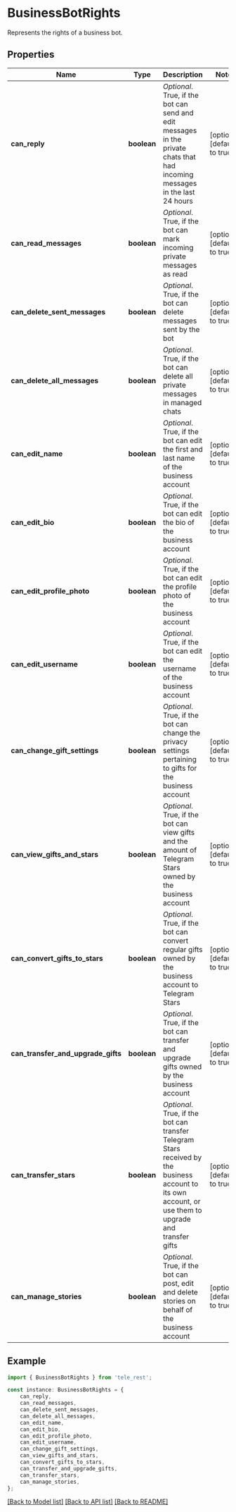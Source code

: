 # BusinessBotRights

Represents the rights of a business bot.

## Properties

Name | Type | Description | Notes
------------ | ------------- | ------------- | -------------
**can_reply** | **boolean** | *Optional*. True, if the bot can send and edit messages in the private chats that had incoming messages in the last 24 hours | [optional] [default to true]
**can_read_messages** | **boolean** | *Optional*. True, if the bot can mark incoming private messages as read | [optional] [default to true]
**can_delete_sent_messages** | **boolean** | *Optional*. True, if the bot can delete messages sent by the bot | [optional] [default to true]
**can_delete_all_messages** | **boolean** | *Optional*. True, if the bot can delete all private messages in managed chats | [optional] [default to true]
**can_edit_name** | **boolean** | *Optional*. True, if the bot can edit the first and last name of the business account | [optional] [default to true]
**can_edit_bio** | **boolean** | *Optional*. True, if the bot can edit the bio of the business account | [optional] [default to true]
**can_edit_profile_photo** | **boolean** | *Optional*. True, if the bot can edit the profile photo of the business account | [optional] [default to true]
**can_edit_username** | **boolean** | *Optional*. True, if the bot can edit the username of the business account | [optional] [default to true]
**can_change_gift_settings** | **boolean** | *Optional*. True, if the bot can change the privacy settings pertaining to gifts for the business account | [optional] [default to true]
**can_view_gifts_and_stars** | **boolean** | *Optional*. True, if the bot can view gifts and the amount of Telegram Stars owned by the business account | [optional] [default to true]
**can_convert_gifts_to_stars** | **boolean** | *Optional*. True, if the bot can convert regular gifts owned by the business account to Telegram Stars | [optional] [default to true]
**can_transfer_and_upgrade_gifts** | **boolean** | *Optional*. True, if the bot can transfer and upgrade gifts owned by the business account | [optional] [default to true]
**can_transfer_stars** | **boolean** | *Optional*. True, if the bot can transfer Telegram Stars received by the business account to its own account, or use them to upgrade and transfer gifts | [optional] [default to true]
**can_manage_stories** | **boolean** | *Optional*. True, if the bot can post, edit and delete stories on behalf of the business account | [optional] [default to true]

## Example

```typescript
import { BusinessBotRights } from 'tele_rest';

const instance: BusinessBotRights = {
    can_reply,
    can_read_messages,
    can_delete_sent_messages,
    can_delete_all_messages,
    can_edit_name,
    can_edit_bio,
    can_edit_profile_photo,
    can_edit_username,
    can_change_gift_settings,
    can_view_gifts_and_stars,
    can_convert_gifts_to_stars,
    can_transfer_and_upgrade_gifts,
    can_transfer_stars,
    can_manage_stories,
};
```

[[Back to Model list]](../README.md#documentation-for-models) [[Back to API list]](../README.md#documentation-for-api-endpoints) [[Back to README]](../README.md)
